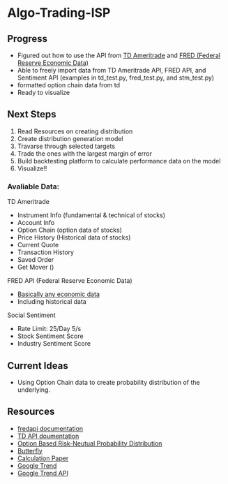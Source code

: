 # Algo-Trading-ISP

## Progress

- Figured out how to use the API from [TD Ameritrade](https://developer.tdameritrade.com/) and [FRED (Federal Reserve Economic Data)](https://fred.stlouisfed.org/docs/api/fred/)
- Able to freely import data from TD Ameritrade API, FRED API, and Sentiment API (examples in td_test.py, fred_test.py, and stm_test.py)
- formatted option chain data from td
- Ready to visualize

## Next Steps

1. Read Resources on creating distribution
2. Create distribution generation model
3. Travarse through selected targets
4. Trade the ones with the largest margin of error
5. Build backtesting platform to calculate performance data on the model
6. Visualize!!

### Avaliable Data:

TD Ameritrade
- Instrument Info (fundamental & technical of stocks)
- Account Info
- Option Chain (option data of stocks)
- Price History (Historical data of stocks)
- Current Quote
- Transaction History
- Saved Order
- Get Mover ()

FRED API (Federal Reserve Economic Data)
- [Basically any economic data](https://fred.stlouisfed.org/)
- Including historical data

Social Sentiment
- Rate Limit: 25/Day 5/s
- Stock Sentiment Score
- Industry Sentiment Score

## Current Ideas
- Using Option Chain data to create probability distribution of the underlying.

## Resources
- [fredapi documentation](https://github.com/mortada/fredapi)
- [TD API doumentation](url)
- [Option Based Risk-Neutual Probability Distribution](https://www.newyorkfed.org/medialibrary/media/research/staff_reports/sr677.pdf)
- [Butterfly](https://www.morganstanley.com/content/dam/msdotcom/en/assets/pdfs/Options_Probabilities_Exhibit_Link.pdf)
- [Calculation Paper](https://www.bankofengland.co.uk/-/media/boe/files/ccbs/resources/deriving-option-implied-probability-densities-for-foreign-exchange-markets.pdf)
- [Google Trend](https://trends.google.com/trends/explore?geo=US&q=doge)
- [Google Trend API](https://towardsdatascience.com/google-trends-api-for-python-a84bc25db88f)
